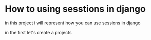 # How to using sesstions in django
in this project i will represent how you can use sessions in django 

in the first let's create a projects